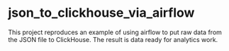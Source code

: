 # json_to_clickhouse_via_airflow
This project reproduces an example of using airflow to put raw data from the JSON file to ClickHouse. The result is data ready for analytics work.
